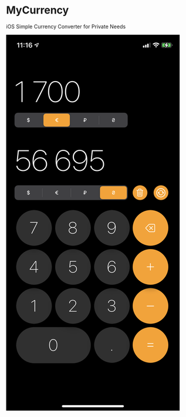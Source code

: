 # MyCurrency
iOS Simple Currency Converter for Private Needs


![alt text](https://github.com/goldoner/MyCurrency/blob/main/pics/screen1.PNG?raw=true)
